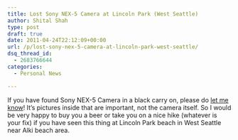 ```yaml
---
title: Lost Sony NEX-5 Camera at Lincoln Park (West Seattle)
author: Shital Shah
type: post
draft: true
date: 2011-04-24T22:12:09+00:00
url: /p/lost-sony-nex-5-camera-at-lincoln-park-west-seattle/
dsq_thread_id:
  - 2683766644
categories:
  - Personal News

---
```

If you have found Sony NEX-5 Camera in a black carry on, please do [let me know][1]! It’s pictures inside that are important, not the camera itself. So I would be very happy to buy you a beer or take you on a nice hike (whatever is your fix) if you have seen this thing at Lincoln Park beach in West Seattle near Alki beach area.

 [1]: /contact/